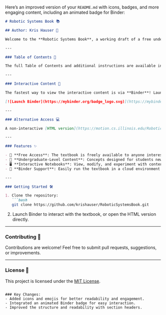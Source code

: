Here’s an improved version of your `README.md` with icons, badges, and more engaging content, including an animated badge for Binder:

```markdown
# Robotic Systems Book 📚

## Author: Kris Hauser 🤖

Welcome to the **Robotic Systems Book**, a working draft of a free undergraduate robotics textbook collected from lecture notes.

---

### Table of Contents 📑

The full Table of Contents and additional instructions are available in the [Book.ipynb](Book.ipynb).

---

### Interactive Content 🚀

The fastest way to view the interactive content is via **Binder**! Launch the interactive notebook with one click:

[![Launch Binder](https://mybinder.org/badge_logo.svg)](https://mybinder.org/v2/gh/krishauser/RoboticSystemsBook-binder/main?urlpath=git-pull%3Frepo%3Dhttps%253A%252F%252Fgithub.com%252Fkrishauser%252FRoboticSystemsBook%26urlpath%3Dtree%252FRoboticSystemsBook%252FBook.ipynb%26branch%3Dmaster)

---

### Alternative Access 💻

A non-interactive [HTML version](https://motion.cs.illinois.edu/RoboticSystems/) of the book is also available for offline reading.

---

### Features ✨

- 📖 **Free Access**: The textbook is freely available to anyone interested in learning about robotics.
- 🧠 **Undergraduate-Level Content**: Concepts designed for students new to robotics.
- 🖥️ **Interactive Notebooks**: View, modify, and experiment with content interactively.
- 🔗 **Binder Support**: Easily run the textbook in a cloud environment without any installation required.

---

### Getting Started 🛠️

1. Clone the repository:
   ```bash
   git clone https://github.com/krishauser/RoboticSystemsBook.git
   ```
2. Launch Binder to interact with the textbook, or open the HTML version directly.

---

### Contributing 🤝

Contributions are welcome! Feel free to submit pull requests, suggestions, or improvements.

---

### License 📄

This project is licensed under the [MIT License](LICENSE).
```

### Key Changes:
- Added icons and emojis for better readability and engagement.
- Integrated an animated Binder badge for easy interaction.
- Improved the structure and readability with section headers.
